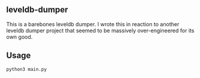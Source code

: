 ## leveldb-dumper

This is a barebones leveldb dumper. I wrote this in reaction to another leveldb dumper project that seemed to be massively over-engineered for its own good.

## Usage

```bash
python3 main.py
```